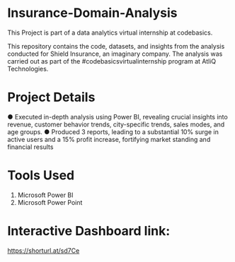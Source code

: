 # Insurance-Domain-Analysis

This Project is part of a data analytics virtual internship at codebasics.

This repository contains the code, datasets, and insights from the analysis conducted for Shield Insurance, an imaginary company. The analysis was carried out as part of the #codebasicsvirtualinternship program at AtliQ Technologies.

# Project Details
● Executed in-depth analysis using Power BI, revealing crucial insights into revenue, customer behavior trends,
city-specific trends, sales modes, and age groups.
● Produced 3 reports, leading to a substantial 10% surge in active users and a 15% profit increase, fortifying
market standing and financial results

# Tools Used
1. Microsoft Power BI
2. Microsoft Power Point


# Interactive Dashboard link:
https://shorturl.at/sd7Ce
